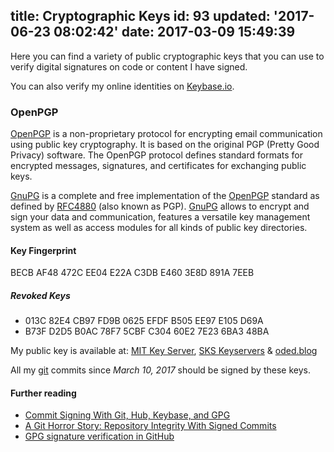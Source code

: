 title: Cryptographic Keys
id: 93
updated: '2017-06-23 08:02:42'
date: 2017-03-09 15:49:39
---
Here you can find a variety of public cryptographic keys that you can use to verify digital signatures on code or content I have signed.

You can also verify my online identities on [Keybase.io](https://keybase.io/odedlaz).


### OpenPGP

[OpenPGP](http://openpgp.org/) is a non-proprietary protocol for encrypting email communication using public key cryptography. It is based on the original PGP (Pretty Good Privacy) software. The OpenPGP protocol defines standard formats for encrypted messages, signatures, and certificates for exchanging public keys.

[GnuPG](https://www.gnupg.org/) is a complete and free implementation of the [OpenPGP](http://openpgp.org/) standard as defined by [RFC4880](https://tools.ietf.org/html/rfc4880) (also known as PGP). [GnuPG](https://www.gnupg.org/) allows to encrypt and sign your data and communication, features a versatile key management system as well as access modules for all kinds of public key directories.

#### Key Fingerprint

BECB AF48 472C EE04 E22A C3DB E460 3E8D 891A 7EEB

##### Revoked Keys

* 013C 82E4 CB97 FD9B 0625 EFDF B505 EE97 E105 D69A
* B73F D2D5 B0AC 78F7 5CBF C304 60E2 7E23 6BA3 48BA

My public key is available at: [MIT Key Server](https://pgp.mit.edu/pks/lookup?search=odedlaz%40gmail.com), [SKS Keyservers](https://sks-keyservers.net/pks/lookup?search=odedlaz%40gmail.com) & [oded.blog](/.well-known/odedlaz.asc)

All my [git](https://git-scm.com/) commits since *March 10, 2017* should be signed by these keys.

#### Further reading

* [Commit Signing With Git, Hub, Keybase, and GPG](https://eligible.com/blog/commit-signing-with-git-hub-keybase-and-gpg/)
* [A Git Horror Story: Repository Integrity With Signed Commits](https://mikegerwitz.com/papers/git-horror-story)
* [GPG signature verification in GitHub](https://github.com/blog/2144-gpg-signature-verification)
